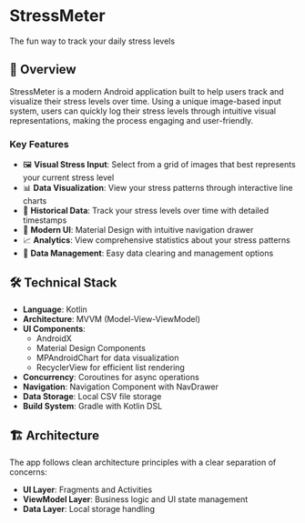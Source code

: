# StressMeter

The fun way to track your daily stress levels

## 📱 Overview

StressMeter is a modern Android application built to help users track and visualize their stress levels over time. Using a unique image-based input system, users can quickly log their stress levels through intuitive visual representations, making the process engaging and user-friendly.

### Key Features

- 🖼️ **Visual Stress Input**: Select from a grid of images that best represents your current stress level
- 📊 **Data Visualization**: View your stress patterns through interactive line charts
- 📅 **Historical Data**: Track your stress levels over time with detailed timestamps
- 📱 **Modern UI**: Material Design with intuitive navigation drawer
- 📈 **Analytics**: View comprehensive statistics about your stress patterns
- 🔄 **Data Management**: Easy data clearing and management options

## 🛠️ Technical Stack

- **Language**: Kotlin
- **Architecture**: MVVM (Model-View-ViewModel)
- **UI Components**:
  - AndroidX
  - Material Design Components
  - MPAndroidChart for data visualization
  - RecyclerView for efficient list rendering
- **Concurrency**: Coroutines for async operations
- **Navigation**: Navigation Component with NavDrawer
- **Data Storage**: Local CSV file storage
- **Build System**: Gradle with Kotlin DSL

## 🏗️ Architecture

The app follows clean architecture principles with a clear separation of concerns:

- **UI Layer**: Fragments and Activities
- **ViewModel Layer**: Business logic and UI state management
- **Data Layer**: Local storage handling